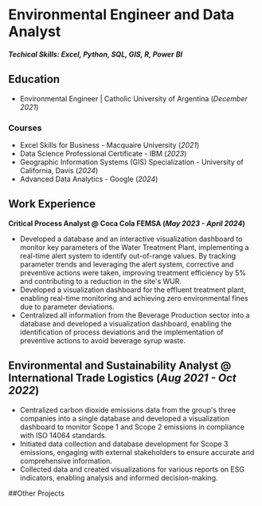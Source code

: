 # Environmental Engineer and Data Analyst
##### Techical Skills: Excel, Python, SQL, GIS, R, Power BI

## Education
- Environmental Engineer | Catholic University of Argentina (_December 2021_)

### Courses
- Excel Skills for Business - Macquaire University (_2021_)
- Data Science Professional Certificate - IBM (_2023_)
- Geographic Information Systems (GIS) Specialization - University of California, Davis (_2024_)
- Advanced Data Analytics - Google (_2024_)

## Work Experience
**Critical Process Analyst @ Coca Cola FEMSA (_May 2023 - April 2024_)**
- Developed a database and an interactive visualization dashboard to monitor key parameters of the Water Treatment Plant, implementing a real-time alert system to identify out-of-range values. By tracking parameter trends and leveraging the alert system, corrective and preventive actions were taken, improving treatment efficiency by 5% and contributing to a reduction in the site's WUR.
- Developed a visualization dashboard for the effluent treatment plant, enabling real-time monitoring and achieving zero environmental fines due to parameter deviations.
- Centralized all information from the Beverage Production sector into a database and developed a visualization dashboard, enabling the identification of process deviations and the implementation of preventive actions to avoid beverage syrup waste.

## Environmental and Sustainability Analyst @ International Trade Logistics (_Aug 2021 - Oct 2022_)
- Centralized carbon dioxide emissions data from the group's three companies into a single database and developed a visualization dashboard to monitor Scope 1 and Scope 2 emissions in compliance with ISO 14064 standards.
- Initiated data collection and database development for Scope 3 emissions, engaging with external stakeholders to ensure accurate and comprehensive information.
- Collected data and created visualizations for various reports on ESG indicators, enabling analysis and informed decision-making.

##Other Projects
